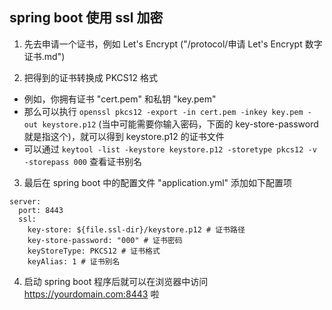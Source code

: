 ## spring boot 使用 ssl 加密

1. 先去申请一个证书，例如 Let's Encrypt ("/protocol/申请 Let's Encrypt 数字证书.md")

2. 把得到的证书转换成 PKCS12 格式

- 例如，你拥有证书 "cert.pem" 和私钥 "key.pem"
- 那么可以执行 `openssl pkcs12 -export -in cert.pem -inkey key.pem -out keystore.p12` (当中可能需要你输入密码，下面的 key-store-password 就是指这个)，就可以得到 keystore.p12 的证书文件
- 可以通过 `keytool -list -keystore keystore.p12 -storetype pkcs12 -v -storepass 000` 查看证书别名

3. 最后在 spring boot 中的配置文件 "application.yml" 添加如下配置项
```
server:
  port: 8443
  ssl:
    key-store: ${file.ssl-dir}/keystore.p12 # 证书路径
    key-store-password: "000" # 证书密码
    keyStoreType: PKCS12 # 证书格式
    keyAlias: 1 # 证书别名
```

4. 启动 spring boot 程序后就可以在浏览器中访问 https://yourdomain.com:8443 啦